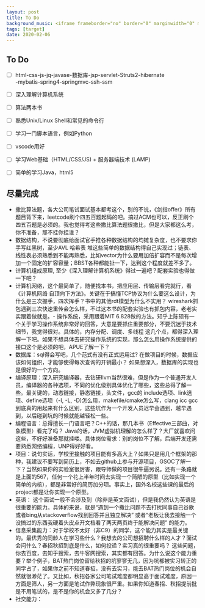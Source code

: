 ```yaml
---
layout: post
title: To Do
background_music: <iframe frameborder="no" border="0" marginwidth="0" marginheight="0" width=330 height=450 src="//music.163.com/outchain/player?type=0&id=2855309968&auto=1&height=430"></iframe>
tags: [target]
date: 2020-02-06
---
```


## To Do
- [ ] html-css-js-jq-javase-数据库-jsp-servlet-Struts2-hibernate  
        -mybatis-spring4-springmvc-ssh-ssm

- [ ] 深入理解计算机系统

- [ ] 算法两本书

- [ ] 熟悉Unix/Linux Shell和常见的命令行

- [ ] 学习一门脚本语言，例如Python

- [ ] vscode用好

- [ ] 学习Web基础（HTML/CSS/JS) + 服务器端技术 (LAMP)

- [ ] 简单的学习Java，html5

## 尽量完成

- 撒比算法题，各大公司笔试面试基本都考这个，别的不说，《剑指offer》所有题目背下来，leetcode刷个四五百题起码的吧。搞过ACM也可以，反正刷个四五百题是必须的。我也觉得考这些撒比算法题很撒比，但是大家都这么考，你不准备，那不挂你挂谁？
- 数据结构，不说要彻底给面试官手推各种数据结构的均摊复杂度，也不要求你手写红黑树，至少AVL 哈希表 堆这些简单的数据结构得自己实现过；链表、线性表必须熟悉到不能再熟悉，比如vector为什么要用加倍扩容而不是每次增加一个固定的扩容容量；BBST各种都能扯一下，达到这个程度就差不多了。
- 计算机组成原理, 至少《深入理解计算机系统》得过一遍吧？配套实验也得做一下吧？
- 计算机网络，这个最简单了，随便找本书，把应用层、传输层看完就行，看《计算机网络 自顶向下方法》。关键在于搞懂TCP协议为什么要这么设计，为什么是三次握手，四次挥手？书中的其他rdt模型为什么不实用？ wireshark抓包遇到三次快速重传会怎么样，不过这本书的配套实验也有抓包内容，老老实实跟着做就是。- 操作系统，采用跟着MIT 6.828做的方法。知乎上陈硕有一个关于学习操作系统非常好的回答，大意是要抓住重要部分，不要沉迷于技术细节，我觉得很对。具体的，内存分配、调度、多线程 这几个点，都得深入理解一下吧。如果不想具体去研究操作系统的实现，那么怎么用操作系统提供的接口这个是必须的吧，APUE了解一下？
- 数据库：sql得会写吧，几个范式有没有正式运用过? 在做项目的时候，数据应该如何组织，才能够使得每次查询的开销最小？ 如果想深入，数据库的实现也是很好的一个方向。
- 编译原理：深入研究编译器，去钻研llvm当然很难，但是作为一个普通开发人员，编译器的各种选项，不同的优化级别具体优化了哪些，这些总得了解一些。最关键的，动态链接，静态链接，头文件，gcc的 include选项、link选项、define选项（-I, -L, -D)怎么用，makefile/cmake怎么写，clang icc gcc到底真的用起来有什么区别，这些坑作为一个开发人员迟早会遇到，越早遇到，以后碰到坑的时候就能越轻松一些。
- 编程语言：总得擅长一门语言吧？C++的话，那几本书（Effective三部曲，对象模型）看完了吗？ Java的话，JVM虚拟机理解的怎么样了？大厂就喜欢问这些，不好好准备那就挂喽。具体岗位需求：别的岗位不了解，后端开发还需要熟悉网络编程，UNP得好好看。
- 项目：说句实话，学校里接触的项目能有多高大上？如果只是用几个框架的那种，我建议不要写到简历上，不如去github上参与开源项目，GSOC了解一下？当然如果你的实验室很厉害，跟导师做的项目很牛逼另说。还有一条路就是上面的567，任何一个花上半年时间去实现一个简陋的原型（比如实现一个简单的内核），都是非常好的简历加分项。事实上，国外名校这些课的最后的project都是让你实现一个原型。
- 英语： 这个面试一般不会涉及到（除非是英文面试），但是我仍然认为英语是很重要的能力。具体的来说，就是“遇到一个撒比问题不去打扰同事自己谷歌或者bing从stackoverflow找到回答并且独立解决” 或者“老板让我去接触一个没搞过的东西我硬着头皮点开文档看了两天两页终于能解决问题” 的能力。
- 信息采集能力：对于学校不太好（非C9）的同学，这个能力其实是最关键的。最优秀的同龄人在学习些什么？我想去的公司想招聘什么样的人才？面试会问什么？春招秋招到底是什么，如何投递？实习真的很重要吗？ 这些问题，你去百度，去知乎搜索，去牛客网搜索，其实都有回答。为什么说这个能力重要？举个例子，BAT热门岗位留给秋招的坑寥寥无几，因为坑都被实习转正的同学占了，如果你之前不知道春招，没有去实习，能去BAT热门岗位的机会自然就很渺茫了。又比如，秋招各家公司笔试难度都明显高于面试难度，原因一方面是筛人，另一方面是笔试作弊现象很严重。如果你知道春招、秋招提前批是不用笔试的，是不是你的机会又多了几分？
- 社交能力：
